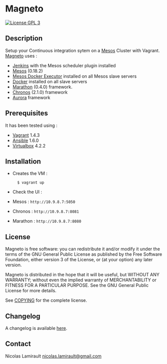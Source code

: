 Magneto
==========

[![License GPL 3][badge-license]][COPYING]

## Description

Setup your Continuous integration sytem on a [Mesos][] Cluster with Vagrant. [Magneto][] uses :
* [Jenkins][]  with the Mesos scheduler plugin installed
* [Mesos][] (0.18.2)
* [Mesos Docker Executor][] installed on all Mesos slave servers
* [Docker][] installed on all slave servers
* [Marathon][] (0.4.0) framework.
* [Chronos][] (2.1.0) framework
* [Aurora][] framework


## Prerequisites

It has been tested using :
* [Vagrant][] 1.4.3
* [Ansible][] 1.6.0
* [Virtualbox][] 4.2.2


## Installation

* Creates the VM :

        $ vagrant up

* Check the UI :
* Mesos : `http://10.9.8.7:5050`
* Chronos : `http://10.9.8.7:8081`
* Marathon : `http://10.9.8.7:8080`


## License

Magneto is free software: you can redistribute it and/or modify it under the
terms of the GNU General Public License as published by the Free Software
Foundation, either version 3 of the License, or (at your option) any later
version.

Magneto is distributed in the hope that it will be useful, but WITHOUT ANY
WARRANTY; without even the implied warranty of MERCHANTABILITY or FITNESS FOR A
PARTICULAR PURPOSE.  See the GNU General Public License for more details.

See [COPYING][] for the complete license.


## Changelog

A changelog is available [here](ChangeLog.md).


## Contact

Nicolas Lamirault <nicolas.lamirault@gmail.com>



[Magneto]: https://github.com/nlamirault/magneto
[COPYING]: https://github.com/nlamirault/magneto/blob/master/COPYING
[Issue tracker]: https://github.com/nlamirault/magneto/issues

[badge-license]: https://img.shields.io/badge/license-GPL_3-green.svg?style=flat

[Jenkins]: http://jenkins-ci.org
[Mesos]: http://mesos.apache.org
[Mesos Docker Executor]: https://github.com/mesosphere/mesos-docker
[Docker]: https://www.docker.io
[Marathon]: https://github.com/mesosphere/marathon
[Chronos]: http://airbnb.github.io/chronos
[Aurora]: http://aurora.incubator.apache.org
[Vagrant]: http://www.vagrantup.com
[Ansible]: http://www.ansible.com
[Virtualbox]: https://www.virtualbox.org
